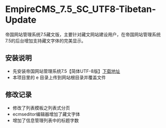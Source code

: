 # EmpireCMS_7.5_SC_UTF8-Tibetan-Update
帝国网站管理系统7.5藏文版，主要针对藏文网站建设用户，在帝国网站管理系统7.5的后台增加支持藏文字体的完美显示。

## 安装说明
- 先安装帝国网站管理系统7.5【简体UTF-8版】[下载地址](http://www.phome.net/download/)
- 本项目里的 e 目录上传到网站根目录并覆盖文件

## 修改记录
- 修改了列表模板之列表式分页
- ecmseditor编辑器增加了藏文字体
- 增加了信息管理列表中的标题字数
